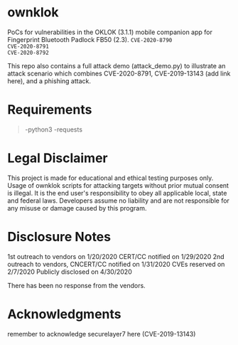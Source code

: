 # ownklok
PoCs for vulnerabilities in the OKLOK (3.1.1) mobile companion app for Fingerprint Bluetooth Padlock FB50 (2.3).
```CVE-2020-8790``` <br/>
```CVE-2020-8791``` <br/>
```CVE-2020-8792```

This repo also contains a full attack demo (attack_demo.py) to illustrate an attack scenario which combines CVE-2020-8791, CVE-2019-13143 (add link here), and a phishing attack.

# Requirements
>-python3
>-requests

# Legal Disclaimer
This project is made for educational and ethical testing purposes only. Usage of ownklok scripts for attacking targets without prior mutual consent is illegal. It is the end user's responsibility to obey all applicable local, state and federal laws. Developers assume no liability and are not responsible for any misuse or damage caused by this program.

# Disclosure Notes
1st outreach to vendors on 1/20/2020
CERT/CC notified on 1/29/2020
2nd outreach to vendors, CNCERT/CC notified on 1/31/2020
CVEs reserved on 2/7/2020
Publicly disclosed on 4/30/2020

There has been no response from the vendors.

# Acknowledgments
remember to acknowledge securelayer7 here (CVE-2019-13143)
